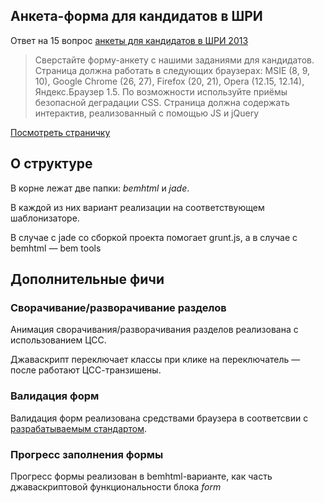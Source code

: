## Анкета-форма для кандидатов в ШРИ

Ответ на 15 вопрос [анкеты для кандидатов в ШРИ 2013](http://company.yandex.ru/job/vacancies/shri_2013.xml)

> Сверстайте форму-анкету с нашими заданиями для кандидатов. Страница должна работать в следующих браузерах: MSIE (8, 9, 10), Google Chrome (26, 27), Firefox (20, 21), Opera (12.15, 12.14), Яндекс.Браузер 1.5. По возможности используйте приёмы безопасной деградации CSS. Страница должна содержать интерактив, реализованный с помощью JS и jQuery

[Посмотреть страничку](http://vitkarpov.github.io/yandex-shri/)

## О структуре

В корне лежат две папки: *bemhtml* и *jade*.

В каждой из них вариант реализации на соответствующем шаблонизаторе.

В случае с jade со сборкой проекта помогает grunt.js, а в случае с bemhtml — bem tools  

## Дополнительные фичи

### Сворачивание/разворачивание разделов

Анимация сворачивания/разворачивания разделов реализована с использованием ЦСС. 

Джаваскрипт переключает классы при клике на переключатель — после работают ЦСС-транзишены.

### Валидация форм

Валидация форм реализована средствами браузера в соответсвии с [разрабатываемым стандартом](http://www.whatwg.org/specs/web-apps/current-work/).

### Прогресс заполнения формы

Прогресс формы реализован в bemhtml-варианте, как часть джаваскриптовой функциональности блока *form*
